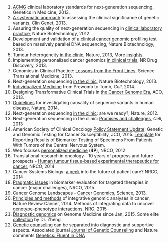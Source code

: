 1. [ACMG](http://www.nature.com/gim/journal/v15/n9/full/gim201392a.html) clinical laboratory standards for next-generation sequencing, Genetics in Medicine, 2013.
2. [A systematic approach](http://onlinelibrary.wiley.com/doi/10.1111/cge.12257/abstract) to assessing the clinical significance of genetic variants, Clin Genet, 2013.
3. Assuring the quality of next-generation sequencing in [clinical laboratory practice](http://www.nature.com/nbt/journal/v30/n11/full/nbt.2403.html), Nature Biotechnology, 2012.
4. Development and validation of [a clinical cancer genomic profiling test](http://www.nature.com/nbt/journal/v31/n11/full/nbt.2696.html) 
based on massively parallel DNA sequencing, Nature Biotechnology, 2013.
5. Tumour heterogeneity [in the clinic](http://www.nature.com/nature/journal/v501/n7467/full/nature12627.html), Nature, 2013, More [insights](http://www.nature.com/nature/supplements/insights/tumour_heterogeneity/).
6. Implementing personalized cancer genomics [in clinical trials](http://www.nature.com/nrd/journal/v12/n5/abs/nrd3979.html), NR Drug Discovery, 2013.
7. Genomics in Clinical Practice: [Lessons from the Front Lines](http://stm.sciencemag.org/content/5/194/194cm5.full), Science Translational Medicine, 2013.
8. Next-generation sequencing [in the clinic](http://www.nature.com/nbt/journal/v31/n11/full/nbt.2743.html), Nature Biotechnology, 2013.
9. [Individualized Medicine](http://www.sciencedirect.com/science/article/pii/S0092867414002049) from Prewomb to Tomb, *Cell*, 2014.
10. Designing Transformative Clinical Trials in [the Cancer Genome Era](http://jco.ascopubs.org/content/31/15/1834.full), ACO, 2013.
11. [Guidelines](http://www.nature.com/nature/journal/v508/n7497/full/nature13127.html) for investigating causality of sequence variants in human disease, Nature, 2014.
12. Next-generation sequencing [in the clinic](http://www.nature.com/nrg/journal/v13/n11/full/nrg3357.html): are we ready?, Nature, 2012.
13. Next-generation sequencing in the clinic: [Promises and challenges](http://www.sciencedirect.com/science/article/pii/S0304383512006726), *Cell*, 2013
14. American Society of Clinical Oncology [Policy Statement Update](http://jco.ascopubs.org/content/early/2015/08/31/JCO.2015.63.0996): Genetic and Genomic Testing for Cancer Susceptibility, JCO, 2015. 
[Template](http://www.archivesofpathology.org/doi/10.5858/arpa.2014-0588-CP) for Reporting Results of Biomarker Testing of Specimens From Patients With Tumors of the Central Nervous System. 
15. Web focuses [personalized medicine](http://www.nature.com/nrclinonc/focus/personalized-medicine/index.html) (**4P**), NRCO, 2012
16. Translational research in oncology - 10 years of progress and future prospects - [Human tumour tissue-based experimental therapeutics for cancer](http://www.nature.com/nrclinonc/journal/v11/n11/full/nrclinonc.2014.158.html), NRCO, 2014
17. Cancer Systems Biology: [a peek](http://www.nature.com/nrclinonc/journal/v11/n3/full/nrclinonc.2014.6.html) into the future of patient care? NRCO, 2014
18. [Pragmatic issues](http://www.nature.com/nrclinonc/journal/v12/n4/full/nrclinonc.2014.202.html) in biomarker evaluation for targeted therapies in cancer (major challenges), NRCO, 2015
19. Cancer Genome Landscapes - [Cancer Genomics](http://www.sciencemag.org/site/special/cancergenomics/index.xhtml), Science, 2013.
20. [Principles and methods](http://www.nature.com/nrc/journal/v14/n5/full/nrc3721.html) of integrative genomic analyses in cancer, Nature Review Cancer, 2014. Methods of integrating data to uncover [genotype–phenotype interactions](http://www.nature.com/nrg/journal/v16/n2/full/nrg3868.html), NRG, 2015
21. [Diagnostic genomics](http://www.genomemedicine.com/series/diagnostics?from=timeline&isappinstalled=0) on Genome Medicine since Jan, 2015. Some elite [collection](https://pantheonofarticles.wordpress.com/) by Dr. Zheng
22. [Genetic counseling](https://en.wikipedia.org/wiki/Genetic_counseling) can be separated into diagnostic and supportive aspects. Associated journal [Journal of Genetic Counseling](http://link.springer.com/journal/volumesAndIssues/10897) and Nature comments [Genetics: Fluent in DNA](http://www.nature.com/nature/journal/v526/n7571/full/nj7571-151a.html)
